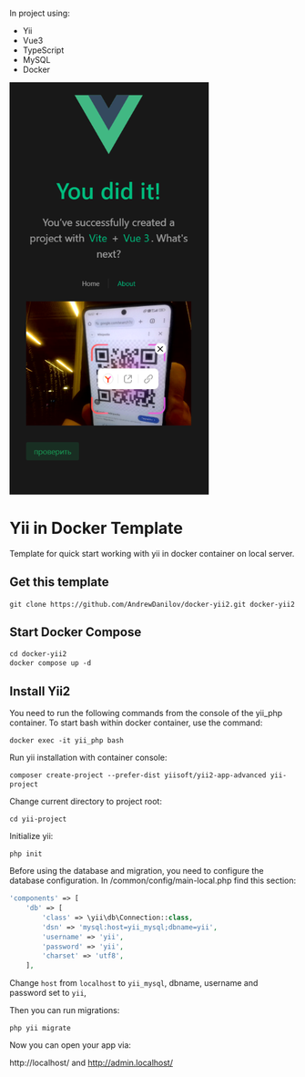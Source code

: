 

In project using: 
- Yii 
- Vue3 
- TypeScript 
- MySQL 
- Docker 

<img loading="lazy" width="350px" src="./screen.png" alt="screen png" />

Yii in Docker Template
======================

Template for quick start working with yii in docker container on local server.

Get this template
-----------------

```shell
git clone https://github.com/AndrewDanilov/docker-yii2.git docker-yii2
```

Start Docker Compose
--------------------

```shell
cd docker-yii2
docker compose up -d
```

Install Yii2
------------

You need to run the following commands from the console of the yii_php container. To start bash within docker container, use the command:

```shell
docker exec -it yii_php bash
```

Run yii installation with container console:

```shell
composer create-project --prefer-dist yiisoft/yii2-app-advanced yii-project
```

Change current directory to project root:

```shell
cd yii-project
```

Initialize yii:

```shell
php init
```

Before using the database and migration, you need to configure the database configuration. In /common/config/main-local.php find this section:

```php
'components' => [
    'db' => [
        'class' => \yii\db\Connection::class,
        'dsn' => 'mysql:host=yii_mysql;dbname=yii',
        'username' => 'yii',
        'password' => 'yii',
        'charset' => 'utf8',
    ],
```

Change `host` from `localhost` to `yii_mysql`, dbname, username and password set to `yii`, 

Then you can run migrations:

```shell
php yii migrate
```

Now you can open your app via:

http://localhost/ and http://admin.localhost/